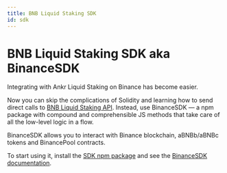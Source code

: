 ```yaml
---
title: BNB Liquid Staking SDK
id: sdk
---
```


# BNB Liquid Staking SDK aka BinanceSDK

Integrating with Ankr Liquid Staking on Binance has become easier. 

Now you can skip the complications of Solidity and learning how to send direct calls to [BNB Liquid Staking API](https://www.ankr.com/docs/staking/liquid-staking/bnb/api/). 
Instead, use BinanceSDK — a npm package with compound and comprehensible JS methods that take care of all the low-level logic in a flow.

BinanceSDK allows you to interact with Binance blockchain, aBNBb/aBNBc tokens and BinancePool contracts.

To start using it, install the [SDK npm package](https://www.npmjs.com/package/@ankr.com/staking-sdk) and see the [BinanceSDK documentation](https://www.ankr.com/docs/staking/sdk/classes/BinanceSDK.html).
